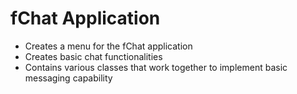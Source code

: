 <h1>fChat Application</h1>
<ul>
  <li>Creates a menu for the fChat application</li>
  <li>Creates basic chat functionalities</li>
  <li>Contains various classes that work together to implement basic messaging capability</li>
  </ul>
